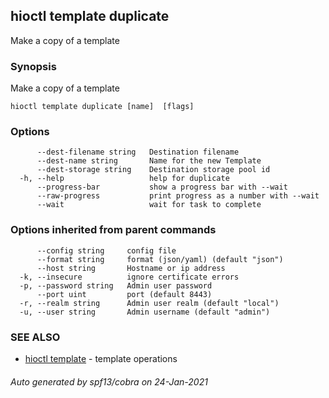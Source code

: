 ## hioctl template duplicate

Make a copy of a template

### Synopsis

Make a copy of a template

```
hioctl template duplicate [name]  [flags]
```

### Options

```
      --dest-filename string   Destination filename
      --dest-name string       Name for the new Template
      --dest-storage string    Destination storage pool id
  -h, --help                   help for duplicate
      --progress-bar           show a progress bar with --wait
      --raw-progress           print progress as a number with --wait
      --wait                   wait for task to complete
```

### Options inherited from parent commands

```
      --config string     config file
      --format string     format (json/yaml) (default "json")
      --host string       Hostname or ip address
  -k, --insecure          ignore certificate errors
  -p, --password string   Admin user password
      --port uint         port (default 8443)
  -r, --realm string      Admin user realm (default "local")
  -u, --user string       Admin username (default "admin")
```

### SEE ALSO

* [hioctl template](hioctl_template.md)	 - template operations

###### Auto generated by spf13/cobra on 24-Jan-2021
